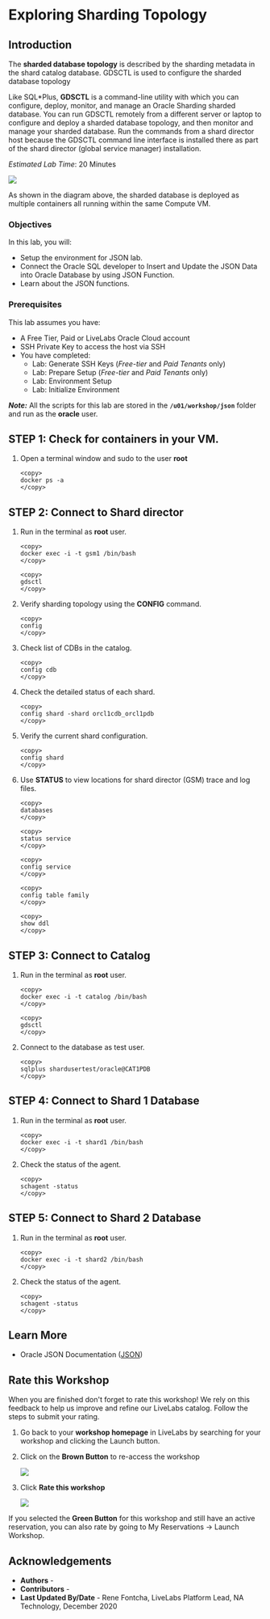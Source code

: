 # Exploring Sharding Topology

## Introduction   
The **sharded database topology** is described by the sharding metadata in the shard catalog database. GDSCTL is used to configure the sharded database topology

Like SQL*Plus, **GDSCTL** is a command-line utility with which you can configure, deploy, monitor, and manage an Oracle Sharding sharded database.
You can run GDSCTL remotely from a different server or laptop to configure and deploy a sharded database topology, and then monitor and manage your sharded database. 
Run the commands from a shard director host because the GDSCTL command line interface is installed there as part of the shard director (global service manager) installation.


*Estimated Lab Time*: 20 Minutes

 ![](./images/topology.JPG " ")  

As shown in the diagram above, the sharded database is deployed as multiple containers all running within the same Compute VM. 


### Objectives
In this lab, you will:
* Setup the environment for JSON lab.
* Connect the Oracle SQL developer to Insert and Update the JSON Data into Oracle Database by using JSON Function.
* Learn about the JSON functions.

### Prerequisites
This lab assumes you have:
- A Free Tier, Paid or LiveLabs Oracle Cloud account
- SSH Private Key to access the host via SSH
- You have completed:
    - Lab: Generate SSH Keys (*Free-tier* and *Paid Tenants* only)
    - Lab: Prepare Setup (*Free-tier* and *Paid Tenants* only)
    - Lab: Environment Setup
    - Lab: Initialize Environment

***Note:***  All the scripts for this lab are stored in the **`/u01/workshop/json`** folder and run as the **oracle** user.

## **STEP 1**: Check for containers in your VM.

1. Open a terminal window and sudo to the user **root**

    ```
    <copy>
    docker ps -a
    </copy>
    ```

## **STEP 2**: Connect to Shard director

1. Run in the terminal as **root** user.
    ```
    <copy>
    docker exec -i -t gsm1 /bin/bash
    </copy>
    ```
    ```
    <copy>
    gdsctl
    </copy>
    ```
    
2. Verify sharding topology using the  **CONFIG** command.

    ```
    <copy>
    config
    </copy>
    ```

3. Check list of CDBs in the catalog.

    ```
    <copy>
    config cdb
    </copy>
    ```

4. Check  the detailed status of each shard.

    ```
    <copy>
    config shard -shard orcl1cdb_orcl1pdb
    </copy>
    ```

5. Verify the current shard configuration.

    ```
    <copy>
    config shard
    </copy>
    ```

6.  Use **STATUS** to view locations for shard director (GSM) trace and log files.

    ```
    <copy>
    databases
    </copy>
    ```
    
    ```
    <copy>
    status service
    </copy>
    ```

    ```
    <copy>
    config service
    </copy>
    ```

    ```
    <copy>
    config table family
    </copy>
    ```
    ```
    <copy>
    show ddl
    </copy>
    ```

## **STEP 3**: Connect to Catalog

1. Run in the terminal as **root** user.

    ```
    <copy>
    docker exec -i -t catalog /bin/bash
    </copy>
    ```
    ```
    <copy>
    gdsctl
    </copy>
    ```

2. Connect to the database as test user.
   
    ```
    <copy>
    sqlplus shardusertest/oracle@CAT1PDB
    </copy>
    ```

## **STEP 4**: Connect to Shard 1 Database
1.  Run in the terminal as **root** user.
    ```
    <copy>
    docker exec -i -t shard1 /bin/bash
    </copy>
    ```

2. Check the status of the agent.
   
    ```
    <copy>
    schagent -status
    </copy>
    ```

## **STEP 5**: Connect to Shard 2 Database
1.  Run in the terminal as **root** user.

    ```
    <copy>
    docker exec -i -t shard2 /bin/bash
    </copy>
    ```

2. Check the status of the agent.
   
    ```
    <copy>
    schagent -status
    </copy>
    ```


## Learn More

- Oracle JSON Documentation ([JSON](https://docs.oracle.com/en/database/oracle/oracle-database/19/adjsn/index.html))

## Rate this Workshop
When you are finished don't forget to rate this workshop!  We rely on this feedback to help us improve and refine our LiveLabs catalog.  Follow the steps to submit your rating.

1.  Go back to your **workshop homepage** in LiveLabs by searching for your workshop and clicking the Launch button.
2.  Click on the **Brown Button** to re-access the workshop  

    ![](https://raw.githubusercontent.com/oracle/learning-library/master/common/labs/cloud-login/images/workshop-homepage-2.png " ")

3.  Click **Rate this workshop**

    ![](https://raw.githubusercontent.com/oracle/learning-library/master/common/labs/cloud-login/images/rate-this-workshop.png " ")

If you selected the **Green Button** for this workshop and still have an active reservation, you can also rate by going to My Reservations -> Launch Workshop.

## Acknowledgements
* **Authors** - 
* **Contributors** - 
* **Last Updated By/Date** - Rene Fontcha, LiveLabs Platform Lead, NA Technology, December 2020
